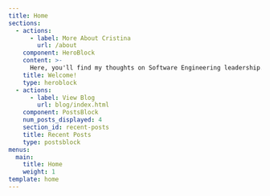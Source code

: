 ```yaml
---
title: Home
sections:
  - actions:
      - label: More About Cristina
        url: /about
    component: HeroBlock
    content: >-
      Here, you'll find my thoughts on Software Engineering leadership. Older posts contain various themes from career, productivity, family life, personal finance to all other random things about life.
    title: Welcome!
    type: heroblock
  - actions:
      - label: View Blog
        url: blog/index.html
    component: PostsBlock
    num_posts_displayed: 4
    section_id: recent-posts
    title: Recent Posts
    type: postsblock
menus:
  main:
    title: Home
    weight: 1
template: home
---
```


